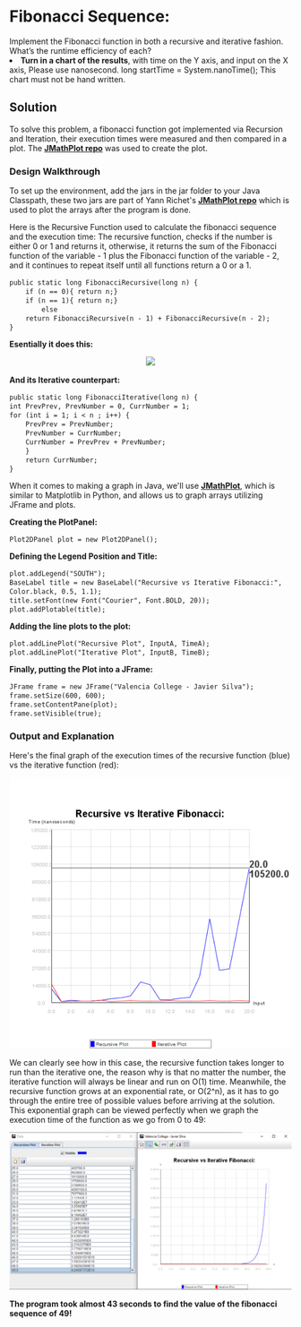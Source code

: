 <h1> Fibonacci Sequence:</h1>
	Implement the Fibonacci function in both a recursive and iterative fashion. What’s the runtime efficiency of each? <br>
<li> <b>Turn in a chart of the results</b>, with time on the Y axis, and input on the X axis, Please use nanosecond. long startTime = System.nanoTime(); This chart must not be hand written.
 
<h2> Solution </h2>
 	To solve this problem, a fibonacci function got implemented via Recursion and Iteration, their execution times were measured and then compared in a plot. The <b><a href="https://github.com/yannrichet/jmathplot">JMathPlot repo</a></b> was used to create the plot.
 
<h3> Design Walkthrough </h3>
		To set up the environment, add the jars in the jar folder to your Java Classpath, these two jars are part of Yann Richet's <b><a href="https://github.com/yannrichet/jmathplot">JMathPlot repo</a></b> which is used to plot the arrays after the program is done.

Here is the Recursive Function used to calculate the fibonacci sequence and the execution time:
The recursive function, checks if the number is either 0 or 1 and returns it, otherwise, it returns the sum of the Fibonacci function of the variable - 1 plus the Fibonacci function of the variable - 2, and it continues to repeat itself until all functions return a 0 or a 1.
	
	public static long FibonacciRecursive(long n) {
		if (n == 0){ return n;}
		if (n == 1){ return n;}
			else
		return FibonacciRecursive(n - 1) + FibonacciRecursive(n - 2);
	}
<b>Esentially it does this:</b>
<p align="center">
	<img src="https://i.imgur.com/tZncFAL.png" style="align-self: center;"></img>
</p>
<b>And its Iterative counterpart:</b>

  	public static long FibonacciIterative(long n) {
   	int PrevPrev, PrevNumber = 0, CurrNumber = 1;   
   	for (int i = 1; i < n ; i++) {
    	PrevPrev = PrevNumber;
    	PrevNumber = CurrNumber;
    	CurrNumber = PrevPrev + PrevNumber;
   		}
    	return CurrNumber;
   	}
	
When it comes to making a graph in Java, we'll use <b><a href="https://github.com/yannrichet/jmathplot">JMathPlot</a></b>, which is similar to Matplotlib in Python, and allows us to graph arrays utilizing JFrame and plots.

<b>Creating the PlotPanel:</b>

	Plot2DPanel plot = new Plot2DPanel();

<b>Defining the Legend Position and Title:</b>

	plot.addLegend("SOUTH");
	BaseLabel title = new BaseLabel("Recursive vs Iterative Fibonacci:", Color.black, 0.5, 1.1);
	title.setFont(new Font("Courier", Font.BOLD, 20));
	plot.addPlotable(title);


<b>Adding the line plots to the plot:</b>

	plot.addLinePlot("Recursive Plot", InputA, TimeA);
	plot.addLinePlot("Iterative Plot", InputB, TimeB);

<b>Finally, putting the Plot into a JFrame:</b>

	JFrame frame = new JFrame("Valencia College - Javier Silva");
	frame.setSize(600, 600);
	frame.setContentPane(plot);
	frame.setVisible(true);
	
<h3> Output and Explanation </h3>
	Here's the final graph of the execution times of the recursive function (blue) vs the iterative function (red):
<p align="center">
	<img src="img/OutputGraph.png" style="align-self: center;"></img>
</p>

We can clearly see how in this case, the recursive function takes longer to run than the iterative one, the reason why is that no matter the number, the iterative function will always be linear and run on O(1) time. Meanwhile, the recursive function grows at an exponential rate, or O(2^n), as it has to go through the entire tree of possible values before arriving at the solution. This exponential graph can be viewed perfectly when we graph the execution time of the function as we go from 0 to 49:
	
<p align="center">
<img src="img/Outputto49.png" style="align-self: center;"></img>
</p>

<b>The program took almost 43 seconds to find the value of the fibonacci sequence of 49!</b>
